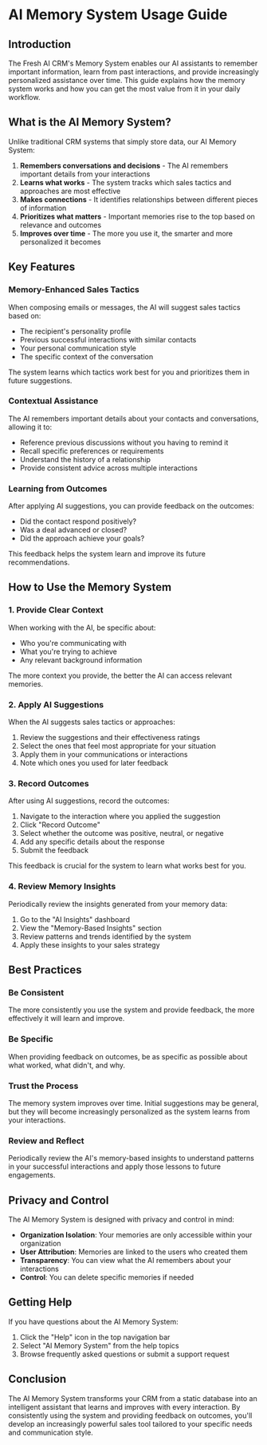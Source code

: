 # AI Memory System Usage Guide

## Introduction

The Fresh AI CRM's Memory System enables our AI assistants to remember important information, learn from past interactions, and provide increasingly personalized assistance over time. This guide explains how the memory system works and how you can get the most value from it in your daily workflow.

## What is the AI Memory System?

Unlike traditional CRM systems that simply store data, our AI Memory System:

1. **Remembers conversations and decisions** - The AI remembers important details from your interactions
2. **Learns what works** - The system tracks which sales tactics and approaches are most effective
3. **Makes connections** - It identifies relationships between different pieces of information
4. **Prioritizes what matters** - Important memories rise to the top based on relevance and outcomes
5. **Improves over time** - The more you use it, the smarter and more personalized it becomes

## Key Features

### Memory-Enhanced Sales Tactics

When composing emails or messages, the AI will suggest sales tactics based on:

- The recipient's personality profile
- Previous successful interactions with similar contacts
- Your personal communication style
- The specific context of the conversation

The system learns which tactics work best for you and prioritizes them in future suggestions.

### Contextual Assistance

The AI remembers important details about your contacts and conversations, allowing it to:

- Reference previous discussions without you having to remind it
- Recall specific preferences or requirements
- Understand the history of a relationship
- Provide consistent advice across multiple interactions

### Learning from Outcomes

After applying AI suggestions, you can provide feedback on the outcomes:

- Did the contact respond positively?
- Was a deal advanced or closed?
- Did the approach achieve your goals?

This feedback helps the system learn and improve its future recommendations.

## How to Use the Memory System

### 1. Provide Clear Context

When working with the AI, be specific about:

- Who you're communicating with
- What you're trying to achieve
- Any relevant background information

The more context you provide, the better the AI can access relevant memories.

### 2. Apply AI Suggestions

When the AI suggests sales tactics or approaches:

1. Review the suggestions and their effectiveness ratings
2. Select the ones that feel most appropriate for your situation
3. Apply them in your communications or interactions
4. Note which ones you used for later feedback

### 3. Record Outcomes

After using AI suggestions, record the outcomes:

1. Navigate to the interaction where you applied the suggestion
2. Click "Record Outcome"
3. Select whether the outcome was positive, neutral, or negative
4. Add any specific details about the response
5. Submit the feedback

This feedback is crucial for the system to learn what works best for you.

### 4. Review Memory Insights

Periodically review the insights generated from your memory data:

1. Go to the "AI Insights" dashboard
2. View the "Memory-Based Insights" section
3. Review patterns and trends identified by the system
4. Apply these insights to your sales strategy

## Best Practices

### Be Consistent

The more consistently you use the system and provide feedback, the more effectively it will learn and improve.

### Be Specific

When providing feedback on outcomes, be as specific as possible about what worked, what didn't, and why.

### Trust the Process

The memory system improves over time. Initial suggestions may be general, but they will become increasingly personalized as the system learns from your interactions.

### Review and Reflect

Periodically review the AI's memory-based insights to understand patterns in your successful interactions and apply those lessons to future engagements.

## Privacy and Control

The AI Memory System is designed with privacy and control in mind:

- **Organization Isolation**: Your memories are only accessible within your organization
- **User Attribution**: Memories are linked to the users who created them
- **Transparency**: You can view what the AI remembers about your interactions
- **Control**: You can delete specific memories if needed

## Getting Help

If you have questions about the AI Memory System:

1. Click the "Help" icon in the top navigation bar
2. Select "AI Memory System" from the help topics
3. Browse frequently asked questions or submit a support request

## Conclusion

The AI Memory System transforms your CRM from a static database into an intelligent assistant that learns and improves with every interaction. By consistently using the system and providing feedback on outcomes, you'll develop an increasingly powerful sales tool tailored to your specific needs and communication style.
